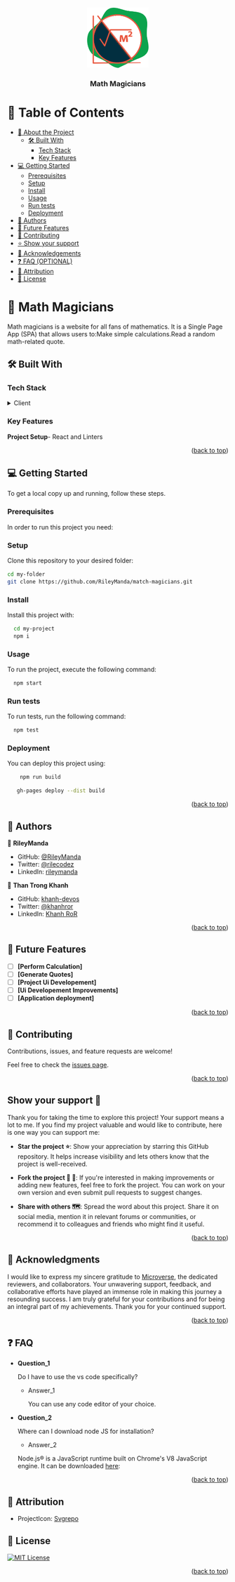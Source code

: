 <a name="readme-top"></a>

<div align="center">

  <img src="app-logo.png" alt="logo" width="140"  height="auto" />
  <br/>

  <h3><b>Math Magicians</b></h3>

</div>

<!-- TABLE OF CONTENTS -->

# 📗 Table of Contents

- [📖 About the Project](#about-project)
  - [🛠 Built With](#built-with)
    - [Tech Stack](#tech-stack)
    - [Key Features](#key-features)
  <!-- - [🚀 Live Demo](#live-demo) -->
- [💻 Getting Started](#getting-started)
  - [Prerequisites](#prerequisites)
  - [Setup](#setup)
  - [Install](#install)
  - [Usage](#usage)
  - [Run tests](#run-tests)
  - [Deployment](#deployment)
- [👥 Authors](#authors)
- [🔭 Future Features](#future-features)
- [🤝 Contributing](#contributing)
- [⭐️ Show your support](#support)
- [🙏 Acknowledgements](#acknowledgements)
- [❓ FAQ (OPTIONAL)](#faq)
- [📝 Attribution](#attribution)
- [📝 License](#license)

<!-- PROJECT DESCRIPTION -->

# 📖 Math Magicians <a name="about-project"></a>

Math magicians is a website for all fans of mathematics. It is a Single Page App (SPA) that allows users to:Make simple calculations.Read a random math-related quote.



## 🛠 Built With <a name="built-with"></a>

### Tech Stack <a name="tech-stack"></a>


<details>
  <summary>Client</summary>
  <ul>
    <li><a href="https://reactjs.org/">React.js</a></li>
  </ul>
</details>

<!-- <details>
  <summary>Server</summary>
  <ul>
    <li><a href="https://expressjs.com/">Express.js</a></li>
  </ul>
</details>

<details>
<summary>Database</summary>
  <ul>
    <li><a href="https://www.postgresql.org/">PostgreSQL</a></li>
  </ul>
</details> -->

<!-- Features -->

### Key Features <a name="key-features"></a>

**Project Setup**- React and Linters

<p align="right">(<a href="#readme-top">back to top</a>)</p>

<!-- LIVE DEMO -->

<!-- ## 🚀 Live Demo <a name="live-demo"></a>


- [Live Demo Link](https://google.com)

<p align="right">(<a href="#readme-top">back to top</a>)</p> -->

<!-- GETTING STARTED -->

## 💻 Getting Started <a name="getting-started"></a>

To get a local copy up and running, follow these steps.



### Prerequisites

In order to run this project you need:


### Setup

Clone this repository to your desired folder:


```sh
cd my-folder
git clone https://github.com/RileyManda/match-magicians.git
```


### Install

Install this project with:


```sh
  cd my-project
  npm i
```


### Usage

To run the project, execute the following command:


```sh
  npm start
```


### Run tests

To run tests, run the following command:




```sh
  npm test
```


### Deployment

You can deploy this project using:
    
```sh
    npm run build
```
 ```sh
    gh-pages deploy --dist build
```



<p align="right">(<a href="#readme-top">back to top</a>)</p>

<!-- AUTHORS -->

## 👥 Authors <a name="authors"></a>

👤 **RileyManda**

- GitHub: [@RileyManda](https://github.com/RileyManda)
- Twitter: [@rilecodez](https://twitter.com/rilecodez)
- LinkedIn: [rileymanda](https://www.linkedin.com/in/rileymanda/)

👤 **Than Trong Khanh**

- GitHub: [khanh-devos](https://github.com/khanh-devos)
- Twitter: [@khanhror](https://twitter.com/home?lang=en)
- LinkedIn: [Khanh RoR](https://www.linkedin.com/in/khanh-than-trong-3b4344246/)




<p align="right">(<a href="#readme-top">back to top</a>)</p>

<!-- FUTURE FEATURES -->

## 🔭 Future Features <a name="future-features"></a>

- [ ] **[Perform Calculation]**
- [ ] **[Generate Quotes]**
- [ ] **[Project Ui Developement]**
- [ ] **[Ui Developement Improvements]**
- [ ] **[Application deployment]**

<p align="right">(<a href="#readme-top">back to top</a>)</p>

<!-- CONTRIBUTING -->

## 🤝 Contributing <a name="contributing"></a>

Contributions, issues, and feature requests are welcome!

Feel free to check the [issues page](https://github.com/RileyManda/math-magicians/issues).

<p align="right">(<a href="#readme-top">back to top</a>)</p>

<!-- SUPPORT -->

<!-- SUPPORT -->
## <b>Show your support 🌟</b><a name="support"></a>

Thank you for taking the time to explore this project! Your support means a lot to me. If you find my project valuable and would like to contribute, here is one way you can support me:

 - <b>Star the project ⭐️</b>: Show your appreciation by starring this GitHub repository. It helps increase visibility and lets others know that the project is well-received.

 - <b>Fork the project 🍴 🎣</b>: If you're interested in making improvements or adding new features, feel free to fork the project. You can work on your own version and even submit pull requests to suggest changes.

 - <b>Share with others 🗺️</b>: Spread the word about this project. Share it on social media, mention it in relevant forums or communities, or recommend it to colleagues and friends who might find it useful.

<p align="right">(<a href="#readme-top">back to top</a>)</p>

<!-- ACKNOWLEDGEMENTS -->

## 🙏 Acknowledgments <a name="acknowledgements"></a>

I would like to express my sincere gratitude to [Microverse](https://github.com/microverseinc), the dedicated reviewers, and collaborators. Your unwavering support, feedback, and collaborative efforts have played an immense role in making this journey a resounding success. I am truly grateful for your contributions and for being an integral part of my achievements. Thank you for your continued support.

<p align="right">(<a href="#readme-top">back to top</a>)</p>

<!-- FAQ (optional) -->

## ❓ FAQ <a name="faq"></a>

- **Question_1**

  Do I have to use the vs code specifically?

  - Answer_1

    You can use any code editor of your choice. <br>

- **Question_2**

  Where can I download node JS for installation?

  - Answer_2

  Node.js® is a JavaScript runtime built on Chrome's V8 JavaScript engine.
  It can be downloaded [here](https://nodejs.org/en/download/Node.jsNode.js): 

<p align="right">(<a href="#readme-top">back to top</a>)</p>

<!-- ATTRIBUTION -->

## 👥 Attribution <a name="attribution"></a>
- ProjectIcon: [Svgrepo](https://www.svgrepo.com/)

<!-- LICENSE -->

## 📝 License <a name="license"></a>

[![MIT License](https://img.shields.io/badge/License-MIT-green.svg)](./LICENSE)

<p align="right">(<a href="#readme-top">back to top</a>)</p>
